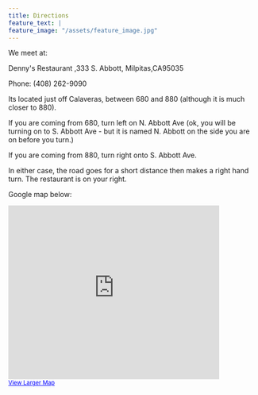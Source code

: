 ```yaml
---
title: Directions
feature_text: |
feature_image: "/assets/feature_image.jpg"
---
```


We meet at:

Denny's Restaurant ,333 S. Abbott, Milpitas,CA95035

Phone: (408) 262-9090

Its located just off Calaveras, between 680 and 880 (although it is much closer to 880).

If you are coming from 680, turn left on N. Abbott Ave (ok, you will be turning on to S. Abbott Ave - but it is named N. Abbott on the side you are on before you turn.)

If you are coming from 880, turn right onto S. Abbott Ave.

In either case, the road goes for a short distance then makes a right hand turn.  The restaurant is on your right.

Google map below:

<p><iframe src="https://maps.google.com/maps?ie=UTF8&amp;cid=17682311779129169558&amp;q=Denny's&amp;gl=US&amp;hl=en&amp;ll=37.425378,-121.912827&amp;spn=0.006295,0.006295&amp;t=m&amp;iwloc=A&amp;output=embed" width="425" height="350" frameborder="0" marginwidth="0" marginheight="0" scrolling="no"></iframe><br />
<small><a style="color: #0000ff; text-align: left;" href="https://maps.google.com/maps?ie=UTF8&amp;cid=17682311779129169558&amp;q=Denny's&amp;gl=US&amp;hl=en&amp;ll=37.425378,-121.912827&amp;spn=0.006295,0.006295&amp;t=m&amp;iwloc=A&amp;source=embed">View Larger Map</a></small></p>
				
<p class="clear">&nbsp;</p>			
				
